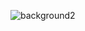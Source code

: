 ![background2](https://user-images.githubusercontent.com/49586273/125906335-92101c57-fecc-4b03-9a35-08fb6d780c21.jpg)
